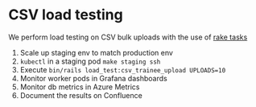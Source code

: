 # CSV load testing

We perform load testing on CSV bulk uploads with the use of [rake tasks](../../lib/tasks/load_test.rake)

1. Scale up staging env to match production env
2. `kubectl` in a staging pod `make staging ssh`
3. Execute `bin/rails load_test:csv_trainee_upload UPLOADS=10`
4. Monitor worker pods in Grafana dashboards
5. Monitor db metrics in Azure Metrics
6. Document the results on Confluence

